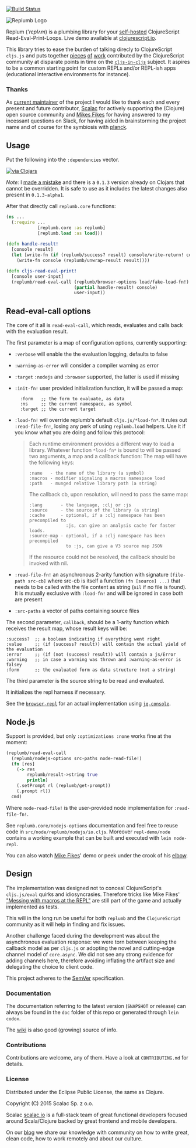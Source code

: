 [![Build Status](https://travis-ci.org/ScalaConsultants/replumb.svg?branch=travis)](https://travis-ci.org/ScalaConsultants/replumb)

<p>
  <img src="https://raw.githubusercontent.com/ScalaConsultants/replumb/master/images/replumb_logo_bg.jpg" alt="Replumb Logo"/>
</p>

Replum (*'rɛplʌm*) is a plumbing library for your [self-hosted](https://en.m.wikipedia.org/wiki/Self-hosting_compiler) ClojureScript Read-Eval-Print-Loops. Live demo available at [clojurescript.io](http://clojurescript.io).

This library tries to ease the burden of talking direcly to ClojureScript ```cljs.js``` and puts together [pieces](https://github.com/kanaka/cljs-bootstrap) [of](https://github.com/mfikes/planck) [work](https://github.com/mfikes/replete) contributed by the ClojureScript community at disparate points in time on the [`cljs-in-cljs`](https://github.com/clojure/clojurescript/wiki/Bootstrapping-the-Compiler#cljs-in-cljs-from-2012) subject. It aspires to be a common starting point for custom REPLs and/or REPL-ish apps (educational interactive environments for instance).

### Thanks

As [current maintainer](https://github.com/arichiardi) of the project I would like to thank each and every present and future contributor, [Scalac](https://scalac.io) for actively supporting the (Clojure) open source community and [Mikes Fikes](https://github.com/mfikes) for having answered to my incessant questions on Slack, for having aided in brainstorming the project name and of course for the symbiosis with [planck](https://github.com/mfikes/planck).

## Usage

Put the following into the `:dependencies` vector.

[![via Clojars](http://clojars.org/replumb/latest-version.svg)](http://clojars.org/replumb)

*Note:* I [made a mistake](https://github.com/technomancy/leiningen/issues/2043) and there is a `0.1.3` version already on Clojars that cannot be overridden. It is safe to use as it includes the latest changes also present in `0.1.3-alpha1`.

After that directly call ```replumb.core``` functions:

``` clojure
(ns ...
  (:require ...
            [replumb.core :as replumb]
            [replumb.load :as load]))
            
(defn handle-result!
  [console result]
  (let [write-fn (if (replumb/success? result) console/write-return! console/write-exception!)]
    (write-fn console (replumb/unwrap-result result))))

(defn cljs-read-eval-print!
  [console user-input]
  (replumb/read-eval-call (replumb/browser-options load/fake-load-fn!)
                          (partial handle-result! console)
                          user-input))
```

## Read-eval-call options

The core of it all is `read-eval-call`, which reads, evaluates and calls back
with the evaluation result.

The first parameter is a map of configuration options, currently
supporting:

* `:verbose` will enable the the evaluation logging, defaults to false
* `:warning-as-error` will consider a compiler warning as error
* `:target` `:nodejs` and `:browser` supported, the latter is used if
missing
* `:init-fn!` user provided initialization function, it will be passed a
map:

        :form   ;; the form to evaluate, as data
        :ns     ;; the current namespace, as symbol
        :target ;; the current target

* `:load-fn!` will override replumb's default `cljs.js/*load-fn*`.
It rules out `:read-file-fn!`, losing any perk of using `replumb.load`
helpers. Use it if you know what you are doing and follow this
protocol:

    > Each runtime environment provides a different way to load a library.
    > Whatever function `*load-fn*` is bound to will be passed two arguments,
    > a map and a callback function: The map will have the following keys:
    >
    >     :name   - the name of the library (a symbol)
    >     :macros - modifier signaling a macros namespace load
    >     :path   - munged relative library path (a string)
    >
    > The callback cb, upon resolution, will need to pass the same map:
    >
    >     :lang       - the language, :clj or :js
    >     :source     - the source of the library (a string)
    >     :cache      - optional, if a :clj namespace has been precompiled to
    >                   :js, can give an analysis cache for faster loads.
    >     :source-map - optional, if a :clj namespace has been precompiled
    >                   to :js, can give a V3 source map JSON
    >
    > If the resource could not be resolved, the callback should be invoked with
    > nil.

* `:read-file-fn!` an asynchronous 2-arity function with signature
`[file-path src-cb]` where src-cb is itself a function `(fn [source]
...)` that needs to be called with the file content as string (`nil`
if no file is found). It is mutually exclusive with `:load-fn!` and
will be ignored in case both are present

* `:src-paths`  a vector of paths containing source files

The second parameter, `callback`, should be a 1-arity function which receives
the result map, whose result keys will be:

```
:success?  ;; a boolean indicating if everything went right
:value     ;; (if (success? result)) will contain the actual yield of the evaluation
:error     ;; (if (not (success? result)) will contain a js/Error
:warning   ;; in case a warning was thrown and :warning-as-error is falsey
:form      ;; the evaluated form as data structure (not a string)
```

The third parameter is the source string to be read and evaluated.

It initializes the repl harness if necessary.
  
See the [```browser-repl```](https://github.com/ScalaConsultants/replumb/blob/master/repl-demo/browser/cljs/replumb_repl/console.cljs)
for an actual implementation using [```jq-console```](https://github.com/replit/jq-console).


## Node.js

Support is provided, but only `:optimizations :none` works fine at the moment:

```clojure
(replumb/read-eval-call
  (replumb/nodejs-options src-paths node-read-file!)
  (fn [res]
    (-> res
        replumb/result->string true
        println)
    (.setPrompt rl (replumb/get-prompt))
    (.prompt rl))
  cmd)
```

Where `node-read-file!` is the user-provided node implementation for
`:read-file-fn!`.

See `replumb.core/nodejs-options` documentation and feel free to reuse code in
`src/node/replumb/nodejs/io.cljs`. Moreover `repl-demo/node` contains a working
example that can be built and executed with ```lein node-repl```.

You can also watch [Mike Fikes](https://www.youtube.com/watch?v=VwARsqTRw7s)'
demo or peek under the crook of his [elbow](https://github.com/mfikes/elbow).

## Design

The implementation was designed not to conceal ClojureScript's ```cljs.js/eval``` quirks and idiosyncrasies. Therefore tricks like Mike Fikes' ["Messing with macros at the REPL"](http://blog.fikesfarm.com/posts/2015-09-07-messing-with-macros-at-the-repl.html) are still part of the game and actually implemented as tests.

This will in the long run be useful for both ```replumb``` and the ```ClojureScript``` community as it will help in finding and fix issues.

Another challenge faced during the development was about the asynchronous evaluation response: we were torn between keeping the callback model as per ```cljs.js``` or adopting the novel and cutting-edge channel model of ```core.async```. We did not see any strong evidence for adding channels here, therefore avoiding inflating the artifact size and delegating the choice to client code.

This project adheres to the [SemVer](http://semver.org/) specification.

### Documentation

The documentation referring to the latest version (`SNAPSHOT` or release) can always be found in the ```doc``` folder of this repo or generated through `lein codox`.

The [wiki](https://github.com/ScalaConsultants/replumb/wiki) is also good (growing) source of info.

### Contributions

Contributions are welcome, any of them. Have a look at ```CONTRIBUTING.md``` for details.

### License

Distributed under the Eclipse Public License, the same as Clojure.

Copyright (C) 2015 Scalac Sp. z o.o.

Scalac [scalac.io](http://scalac.io/?utm_source=scalac_github&utm_campaign=scalac1&utm_medium=web) is a full-stack team of great functional developers focused around Scala/Clojure backed by great frontend and mobile developers.

On our [blog](http://blog.scalac.io/?utm_source=scalac_github&utm_campaign=scalac1&utm_medium=web) we share our knowledge with community on how to write great, clean code, how to work remotely and about our culture.
